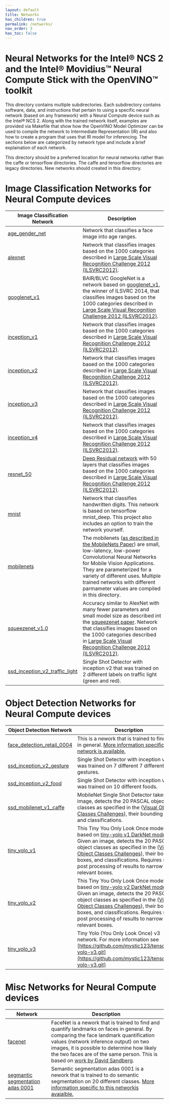 ```yaml
---
layout: default
title: Networks
has_children: true
permalink: /networks/
nav_order: 3
has_toc: false
---
```

# Neural Networks for the Intel&reg; NCS 2 and the Intel&reg; Movidius&trade; Neural Compute Stick with the OpenVINO&trade; toolkit
This directory contains multiple subdirectories. Each subdirectory contains software, data, and instructions that pertain to using a specific neural network (based on any framework) with a Neural Compute device such as the Intel&reg; NCS 2.  Along with the trained network itself, examples are provided via Makefile that show how the OpenVINO Model Optimizer can be used to compile the network to Intermediate Representation (IR) and also how to create a program that uses that IR model for inferencing.  The sections below are categorized by network type and include a brief explaination of each network.

This directory should be a preferred location for neural networks rather than the caffe or tensorflow directories.  The caffe and tensorflow directories are legacy directories. New networks should created in this directory.

# Image Classification Networks for Neural Compute devices

|Image Classification Network|Description|
|---|---|
|[age_gender_net](age_gender_net.html) | Network that classifies a face image into age ranges. |
|[alexnet](alexnet.html) |Network that classifies images based on the 1000 categories described in [Large Scale Visual Recognition Challenge 2012 (ILSVRC2012)](http://www.image-net.org/challenges/LSVRC/2012/). |
|[googlenet_v1](googlenet_v1.html) |BAIR/BLVC GoogleNet is a network based on [googlenet_v1](https://arxiv.org/abs/1409.4842), the winner of ILSVRC 2014, that classifies images based on the 1000 categories described in [Large Scale Visual Recognition Challenge 2012 (ILSVRC2012)](http://www.image-net.org/challenges/LSVRC/2012/). |
|[inception_v1](inception_v1.html) |Network that classifies images based on the 1000 categories described in [Large Scale Visual Recognition Challenge 2012 (ILSVRC2012)](http://www.image-net.org/challenges/LSVRC/2012/). |
|[inception_v2](inception_v2.html) |Network that classifies images based on the 1000 categories described in [Large Scale Visual Recognition Challenge 2012 (ILSVRC2012)](http://www.image-net.org/challenges/LSVRC/2012/). |
|[inception_v3](inception_v3.html) |Network that classifies images based on the 1000 categories described in [Large Scale Visual Recognition Challenge 2012 (ILSVRC2012)](http://www.image-net.org/challenges/LSVRC/2012/). |
|[inception_v4](inception_v4.html) |Network that classifies images based on the 1000 categories described in [Large Scale Visual Recognition Challenge 2012 (ILSVRC2012)](http://www.image-net.org/challenges/LSVRC/2012/). |
|[resnet_50](resnet_50.html) |[Deep Residual network](https://arxiv.org/pdf/1512.03385.pdf)  with 50 layers that classifies images based on the 1000 categories described in [Large Scale Visual Recognition Challenge 2012 (ILSVRC2012)](http://www.image-net.org/challenges/LSVRC/2012/). |
|[mnist](mnist.html) |Network that classifies handwritten digits.  This network is based on  tensorflow mnist_deep.  This project also includes an option to train the network yourself.|
|[mobilenets](mobilenets.html) |The mobilenets ([as described in the MobileNets Paper](https://arxiv.org/abs/1704.04861)) are small, low-latency, low-power Convolutional Neural Networks for Mobile Vision Applications.  They are parameterized for a variety of different uses.  Multiple trained networks with different parmameter values are compiled in this directory. |
|[squeezenet_v1.0](squeezenet_v1.0.html) |Accuracy similar to AlexNet with many fewer parameters and small model size as described int the [squeezenet paper](https://arxiv.org/abs/1602.07360). Network that classifies images based on the 1000 categories described in [Large Scale Visual Recognition Challenge 2012 (ILSVRC2012)](http://www.image-net.org/challenges/LSVRC/2012/). |
|[ssd_inception_v2_traffic_light](ssd_inception_v2_traffic_light.html) |Single Shot Detector with inception v2 that was trained on 2 different labels on traffic light (green and red).  |


# Object Detection Networks for Neural Compute devices

|Object Detection Network| Description |
|---------------------|-------------|
|[face_detection_retail_0004](face_detection_retail_0004.html) |This is a nework that is trained to find faces in general.  [More information specific to this network is available.](https://github.com/opencv/open_model_zoo/blob/master/intel_models/face-detection-retail-0004/description/face-detection-retail-0004.md) |
|[ssd_inception_v2_gesture](ssd_inception_v2_gesture.html) |Single Shot Detector with inception v2 that was trained on 7 different 7 different hand gestures.  |
|[ssd_inception_v2_food](ssd_inception_v2_food.html) |Single Shot Detector with inception v2 that was trained on 10 different foods.  |
|[ssd_mobilenet_v1_caffe](ssd_mobilenet_v1_caffe.html)|MobileNet Single Shot Detector takes an image, detects the 20 PASCAL object classes as specified in the ([Visual Object Classes Challenges](http://host.robots.ox.ac.uk/pascal/VOC/)), their bounding boxes, and classifications. |
|[tiny_yolo_v1](tiny_yolo_v1.html) |This Tiny You Only Look Once model is based on [tiny-yolo v1 DarkNet model ](https://pjreddie.com/darknet/yolov1/).  Given an image, detects the 20 PASCAL object classes as specified in the ([Visual Object Classes Challenges](http://host.robots.ox.ac.uk/pascal/VOC/)), their bounding boxes, and classifications.  Requires some post processing of results to narrow down relevant boxes.  |
|[tiny_yolo_v2](tiny_yolo_v2.html) |This Tiny You Only Look Once model is based on [tiny-yolo v2 DarkNet model ](https://pjreddie.com/darknet/yolov2/).  Given an image, detects the 20 PASCAL object classes as specified in the ([Visual Object Classes Challenges](http://host.robots.ox.ac.uk/pascal/VOC/)), their bounding boxes, and classifications.  Requires some post processing of results to narrow down relevant boxes.  |
|[tiny_yolo_v3](tiny_yolo_v3.html) |Tiny Yolo (You Only Look Once) v3 network.  For more information see [https://github.com/mystic123/tensorflow-yolo-v3.git](https://github.com/mystic123/tensorflow-yolo-v3.git)  |



# Misc Networks for Neural Compute devices

|Network| Description |
|---------------------|-------------|
|[facenet](facenet.html) |FaceNet is a nework that is trained to find and quantify landmarks on faces in general.  By comparing the face landmark quantification values (network inference output) on two images, it is possible to determine how likely the two faces are of the same person.  This is based on [work by David Sandberg](https://github.com/davidsandberg/facenet).  |
|[segmantic segmentation adas 0001](semantic_segmentation_adas_0001.html) | Semantic segmentation adas 0001 is a nework that is trained to do semantic segmentation on 20 different classes. [More information specific to this networkis avaialble.](https://docs.openvinotoolkit.org/2019_R1/_semantic_segmentation_adas_0001_description_semantic_segmentation_adas_0001.html)  |
